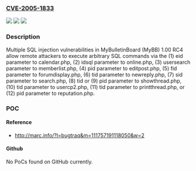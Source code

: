 ### [CVE-2005-1833](https://cve.mitre.org/cgi-bin/cvename.cgi?name=CVE-2005-1833)
![](https://img.shields.io/static/v1?label=Product&message=n%2Fa&color=blue)
![](https://img.shields.io/static/v1?label=Version&message=n%2Fa&color=blue)
![](https://img.shields.io/static/v1?label=Vulnerability&message=n%2Fa&color=brighgreen)

### Description

Multiple SQL injection vulnerabilities in MyBulletinBoard (MyBB) 1.00 RC4 allow remote attackers to execute arbitrary SQL commands via the (1) eid parameter to calendar.php, (2) idsql parameter to online.php, (3) usersearch parameter to memberlist.php, (4) pid parameter to editpost.php, (5) fid parameter to forumdisplay.php, (6) tid parameter to newreply.php, (7) sid parameter to search.php, (8) tid or (9) pid parameter to showthread.php, (10) tid parameter to usercp2.php, (11) tid parameter to printthread.php, or (12) pid parameter to reputation.php.

### POC

#### Reference
- http://marc.info/?l=bugtraq&m=111757191118050&w=2

#### Github
No PoCs found on GitHub currently.

